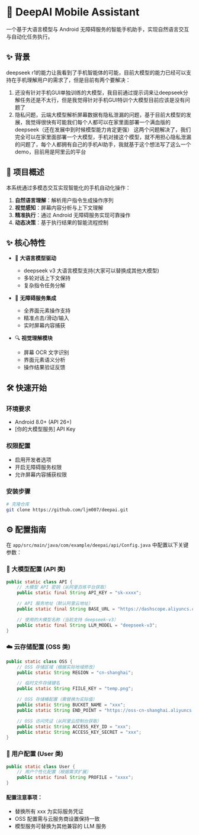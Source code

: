 # 🤖 DeepAI Mobile Assistant

一个基于大语言模型与 Android 无障碍服务的智能手机助手，实现自然语言交互与自动化任务执行。
## ✨ 背景
deepseek r1的能力让我看到了手机智能体的可能，目前大模型的能力已经可以支持在手机理解用户的需求了，但是目前有两个要解决：
1. 还没有针对手机GUI单独训练的大模型，我目前通过提示词来让deepseek分解任务还是不太行，但是我觉得针对手机GUI特训个大模型目前应该是没有问题了
2. 隐私问题，云端大模型解析屏幕数据有隐私泄漏的问题，基于目前大模型的发展，我觉得很快有可能我们每个人都可以在家里面部署一个满血版的deepseek（还在发展中到时候模型能力肯定更强）
这两个问题解决了，我们完全可以在家里面部署一个大模型，手机对接这个模型，就不用担心隐私泄漏的问题了，每个人都拥有自己的手机AI助手，我就基于这个想法写了这么一个demo，目前用是阿里云的平台

## 📌 项目概述

本系统通过多模态交互实现智能化的手机自动化操作：

1. **自然语言理解**：解析用户指令生成操作序列
2. **视觉感知**：屏幕内容分析与上下文理解
3. **精准执行**：通过 Android 无障碍服务实现可靠操作
4. **动态决策**：基于执行结果的智能流程控制

## ✨ 核心特性

- 🧠 **大语言模型驱动**

  - deepseek v3 大语言模型支持(大家可以替换成其他大模型)
  - 多轮对话上下文保持
  - 复杂指令任务分解

- 📱 **无障碍服务集成**

  - 全界面元素操作支持
  - 精准点击/滑动/输入
  - 实时屏幕内容捕获

- 🔍 **视觉理解模块**

  - 屏幕 OCR 文字识别
  - 界面元素语义分析
  - 操作结果验证反馈

## 🛠️ 快速开始

### 环境要求

- Android 8.0+ (API 26+)
- [你的大模型服务] API Key

### 权限配置

- 启用开发者选项
- 开启无障碍服务权限
- 允许屏幕内容捕获权限

### 安装步骤

```bash
# 克隆仓库
git clone https://github.com/ljm007/deepai.git

```

## ⚙️ 配置指南

在 `app/src/main/java/com/example/deepai/api/Config.java` 中配置以下关键参数：

### 🤖 大模型配置 (API 类)

```java
public static class API {
    // 大模型 API 密钥（从阿里百练平台获取）
    public static final String API_KEY = "sk-xxxx";

    // API 服务地址（默认阿里云地址）
    public static final String BASE_URL = "https://dashscope.aliyuncs.com/compatible-mode/v1/";

    // 使用的大模型名称（当前支持 deepseek-v3）
    public static final String LLM_MODEL = "deepseek-v3";
}
```

### ☁️ 云存储配置 (OSS 类)

```java
public static class OSS {
    // OSS 存储区域（根据实际地域修改）
    public static String REGION = "cn-shanghai";

    // 临时文件存储键名
    public static String FIILE_KEY = "temp.png";

    // OSS 存储桶配置（需替换为实际值）
    public static String BUCKET_NAME = "xxx";
    public static String END_POINT = "https://oss-cn-shanghai.aliyuncs.com";

    // OSS 访问凭证（从阿里云控制台获取）
    public static String ACCESS_KEY_ID = "xxx";
    public static String ACCESS_KEY_SECRET = "xxx";
}
```

### 👤 用户配置 (User 类)

```java
public static class User {
    // 用户个性化配置（根据需求扩展）
    public static final String PROFILE = "xxxx";
}
```

#### 配置注意事项：

- 替换所有 xxx 为实际服务凭证
- OSS 配置需与云服务商设置保持一致
- 模型服务可替换为其他兼容的 LLM 服务
